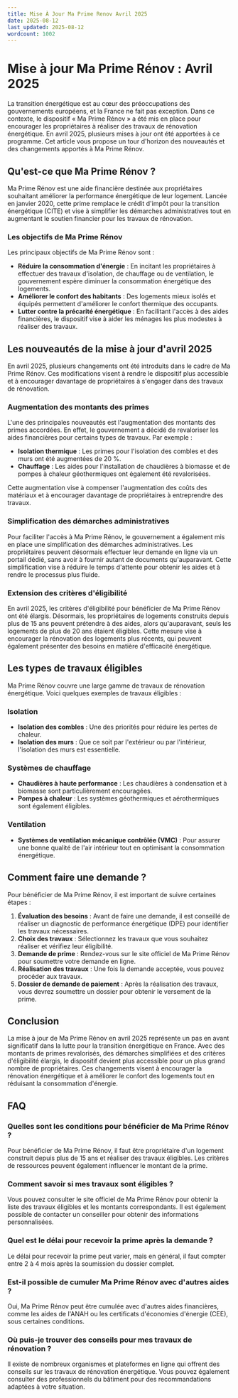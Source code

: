 ```yaml
---
title: Mise À Jour Ma Prime Renov Avril 2025
date: 2025-08-12
last_updated: 2025-08-12
wordcount: 1002
---
```


# Mise à jour Ma Prime Rénov : Avril 2025

La transition énergétique est au cœur des préoccupations des gouvernements européens, et la France ne fait pas exception. Dans ce contexte, le dispositif « Ma Prime Rénov » a été mis en place pour encourager les propriétaires à réaliser des travaux de rénovation énergétique. En avril 2025, plusieurs mises à jour ont été apportées à ce programme. Cet article vous propose un tour d'horizon des nouveautés et des changements apportés à Ma Prime Rénov.

## Qu'est-ce que Ma Prime Rénov ?

Ma Prime Rénov est une aide financière destinée aux propriétaires souhaitant améliorer la performance énergétique de leur logement. Lancée en janvier 2020, cette prime remplace le crédit d'impôt pour la transition énergétique (CITE) et vise à simplifier les démarches administratives tout en augmentant le soutien financier pour les travaux de rénovation.

### Les objectifs de Ma Prime Rénov

Les principaux objectifs de Ma Prime Rénov sont :

- **Réduire la consommation d'énergie** : En incitant les propriétaires à effectuer des travaux d'isolation, de chauffage ou de ventilation, le gouvernement espère diminuer la consommation énergétique des logements.
- **Améliorer le confort des habitants** : Des logements mieux isolés et équipés permettent d'améliorer le confort thermique des occupants.
- **Lutter contre la précarité énergétique** : En facilitant l'accès à des aides financières, le dispositif vise à aider les ménages les plus modestes à réaliser des travaux.

## Les nouveautés de la mise à jour d'avril 2025

En avril 2025, plusieurs changements ont été introduits dans le cadre de Ma Prime Rénov. Ces modifications visent à rendre le dispositif plus accessible et à encourager davantage de propriétaires à s'engager dans des travaux de rénovation.

### Augmentation des montants des primes

L'une des principales nouveautés est l'augmentation des montants des primes accordées. En effet, le gouvernement a décidé de revaloriser les aides financières pour certains types de travaux. Par exemple :

- **Isolation thermique** : Les primes pour l'isolation des combles et des murs ont été augmentées de 20 %.
- **Chauffage** : Les aides pour l'installation de chaudières à biomasse et de pompes à chaleur géothermiques ont également été revalorisées.

Cette augmentation vise à compenser l'augmentation des coûts des matériaux et à encourager davantage de propriétaires à entreprendre des travaux.

### Simplification des démarches administratives

Pour faciliter l'accès à Ma Prime Rénov, le gouvernement a également mis en place une simplification des démarches administratives. Les propriétaires peuvent désormais effectuer leur demande en ligne via un portail dédié, sans avoir à fournir autant de documents qu'auparavant. Cette simplification vise à réduire le temps d'attente pour obtenir les aides et à rendre le processus plus fluide.

### Extension des critères d'éligibilité

En avril 2025, les critères d'éligibilité pour bénéficier de Ma Prime Rénov ont été élargis. Désormais, les propriétaires de logements construits depuis plus de 15 ans peuvent prétendre à des aides, alors qu'auparavant, seuls les logements de plus de 20 ans étaient éligibles. Cette mesure vise à encourager la rénovation des logements plus récents, qui peuvent également présenter des besoins en matière d'efficacité énergétique.

## Les types de travaux éligibles

Ma Prime Rénov couvre une large gamme de travaux de rénovation énergétique. Voici quelques exemples de travaux éligibles :

### Isolation

- **Isolation des combles** : Une des priorités pour réduire les pertes de chaleur.
- **Isolation des murs** : Que ce soit par l'extérieur ou par l'intérieur, l'isolation des murs est essentielle.

### Systèmes de chauffage

- **Chaudières à haute performance** : Les chaudières à condensation et à biomasse sont particulièrement encouragées.
- **Pompes à chaleur** : Les systèmes géothermiques et aérothermiques sont également éligibles.

### Ventilation

- **Systèmes de ventilation mécanique contrôlée (VMC)** : Pour assurer une bonne qualité de l'air intérieur tout en optimisant la consommation énergétique.

## Comment faire une demande ?

Pour bénéficier de Ma Prime Rénov, il est important de suivre certaines étapes :

1. **Évaluation des besoins** : Avant de faire une demande, il est conseillé de réaliser un diagnostic de performance énergétique (DPE) pour identifier les travaux nécessaires.
2. **Choix des travaux** : Sélectionnez les travaux que vous souhaitez réaliser et vérifiez leur éligibilité.
3. **Demande de prime** : Rendez-vous sur le site officiel de Ma Prime Rénov pour soumettre votre demande en ligne.
4. **Réalisation des travaux** : Une fois la demande acceptée, vous pouvez procéder aux travaux.
5. **Dossier de demande de paiement** : Après la réalisation des travaux, vous devrez soumettre un dossier pour obtenir le versement de la prime.

## Conclusion

La mise à jour de Ma Prime Rénov en avril 2025 représente un pas en avant significatif dans la lutte pour la transition énergétique en France. Avec des montants de primes revalorisés, des démarches simplifiées et des critères d'éligibilité élargis, le dispositif devient plus accessible pour un plus grand nombre de propriétaires. Ces changements visent à encourager la rénovation énergétique et à améliorer le confort des logements tout en réduisant la consommation d'énergie.

## FAQ

### Quelles sont les conditions pour bénéficier de Ma Prime Rénov ?

Pour bénéficier de Ma Prime Rénov, il faut être propriétaire d'un logement construit depuis plus de 15 ans et réaliser des travaux éligibles. Les critères de ressources peuvent également influencer le montant de la prime.

### Comment savoir si mes travaux sont éligibles ?

Vous pouvez consulter le site officiel de Ma Prime Rénov pour obtenir la liste des travaux éligibles et les montants correspondants. Il est également possible de contacter un conseiller pour obtenir des informations personnalisées.

### Quel est le délai pour recevoir la prime après la demande ?

Le délai pour recevoir la prime peut varier, mais en général, il faut compter entre 2 à 4 mois après la soumission du dossier complet.

### Est-il possible de cumuler Ma Prime Rénov avec d'autres aides ?

Oui, Ma Prime Rénov peut être cumulée avec d'autres aides financières, comme les aides de l'ANAH ou les certificats d'économies d'énergie (CEE), sous certaines conditions.

### Où puis-je trouver des conseils pour mes travaux de rénovation ?

Il existe de nombreux organismes et plateformes en ligne qui offrent des conseils sur les travaux de rénovation énergétique. Vous pouvez également consulter des professionnels du bâtiment pour des recommandations adaptées à votre situation.